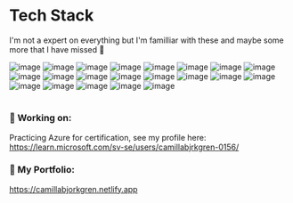 # Tech Stack
I'm not a expert on everything but I'm familliar with these and maybe some more that I have missed 👀

![image](https://github.com/user-attachments/assets/b7d3e0ff-0a83-4525-8583-dabc0df5d5d5)
![image](https://github.com/user-attachments/assets/640670c6-5387-43d7-ade4-1e4f9c0369e3)
![image](https://github.com/user-attachments/assets/16c5fab1-9f79-4abc-9f48-e8e61c8e4dee)
![image](https://github.com/user-attachments/assets/29f7ee49-0ac1-40fa-8eae-448bda86f32f)
![image](https://github.com/user-attachments/assets/c0396461-b606-4ab4-887c-c42e345ff64c)
![image](https://github.com/user-attachments/assets/7f219323-4c9a-4c73-bfea-a40b4f3eff37)
![image](https://github.com/user-attachments/assets/4acb110d-5e98-42e0-9b7d-2b377aaa4bf2)
![image](https://github.com/user-attachments/assets/0aa06b31-65fc-4b2f-971f-151e76294c86)
![image](https://github.com/user-attachments/assets/32ebe909-3323-4bf8-b36a-be250b96b2cb)
![image](https://github.com/user-attachments/assets/a0528377-bf02-4763-87ef-c76c45c83702)
![image](https://github.com/user-attachments/assets/c4840f36-8680-4009-a240-f9f20468f590)
![image](https://github.com/user-attachments/assets/2dc00274-6eeb-48a0-abd1-ee1cb60a3f4e)
![image](https://github.com/user-attachments/assets/49db98d4-8941-471d-8257-46f6a7be4f18)
![image](https://github.com/user-attachments/assets/ef433598-585a-48f5-9386-a34ce506922c)
![image](https://github.com/user-attachments/assets/e56e0768-a49e-417a-b91b-84fabf8c5c91)
![image](https://github.com/user-attachments/assets/b7b88d71-c1c6-4844-a550-2eee047087a3)
![image](https://github.com/user-attachments/assets/1e42d3a0-6cf0-41b2-bf90-a5ec852158bd)
![image](https://github.com/user-attachments/assets/a694e432-bbf9-41b6-b867-f238e0f28bfa)
![image](https://github.com/user-attachments/assets/89e62cd5-fa14-47fa-8b9d-0afc26006abe)
![image](https://github.com/user-attachments/assets/68965f84-2c13-4eeb-8474-8f60365dbc1e)
![image](https://github.com/user-attachments/assets/68965f84-2c13-4eeb-8474-8f60365dbc1e)

#


 ### 🔭 Working on: 
Practicing Azure for certification, see my profile here: https://learn.microsoft.com/sv-se/users/camillabjrkgren-0156/

### 💼 My Portfolio:
https://camillabjorkgren.netlify.app
